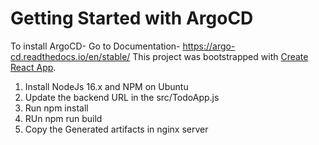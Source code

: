 # Getting Started with ArgoCD

To install ArgoCD- Go to Documentation- https://argo-cd.readthedocs.io/en/stable/
This project was bootstrapped with [Create React App](https://github.com/facebook/create-react-app).
1. Install NodeJs 16.x and NPM on Ubuntu
2. Update the backend URL in the src/TodoApp.js 
3. Run npm install
4. RUn npm run build
5. Copy the Generated artifacts in nginx server

